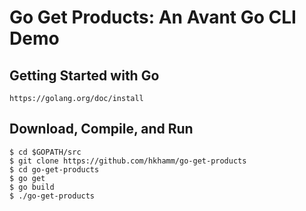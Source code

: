# Go Get Products: An Avant Go CLI Demo

## Getting Started with Go
```
https://golang.org/doc/install
```

## Download, Compile, and Run
```
$ cd $GOPATH/src
$ git clone https://github.com/hkhamm/go-get-products
$ cd go-get-products
$ go get
$ go build
$ ./go-get-products
```

